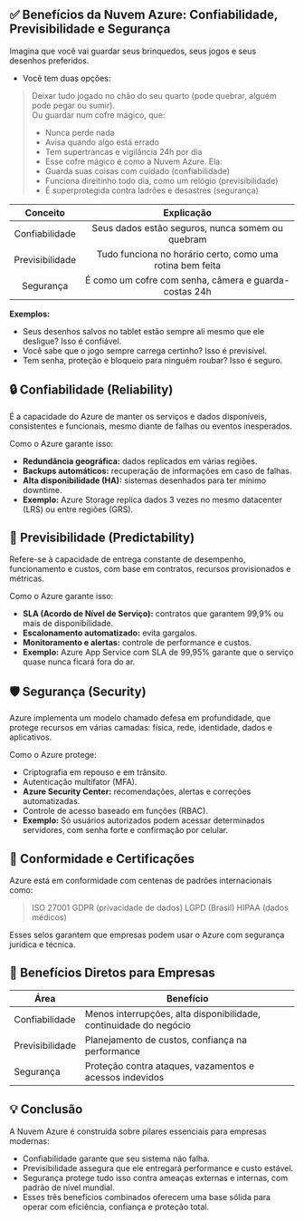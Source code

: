 ## ✅ **Benefícios da Nuvem Azure: Confiabilidade, Previsibilidade e Segurança**  

Imagina que você vai guardar seus brinquedos, seus jogos e seus desenhos preferidos.    
- Você tem duas opções:    
> Deixar tudo jogado no chão do seu quarto (pode quebrar, alguém pode pegar ou sumir).  
> Ou guardar num cofre mágico, que:  
> - Nunca perde nada  
> - Avisa quando algo está errado  
> - Tem supertrancas e vigilância 24h por dia  
> - Esse cofre mágico é como a Nuvem Azure. Ela:  
> - Guarda suas coisas com cuidado (confiabilidade)  
> - Funciona direitinho todo dia, como um relógio (previsibilidade)  
> - É superprotegida contra ladrões e desastres (segurança)  
  
|Conceito|Explicação|
|:---:|:---:|
|Confiabilidade|Seus dados estão seguros, nunca somem ou quebram|
|Previsibilidade|Tudo funciona no horário certo, como uma rotina bem feita|
|Segurança|É como um cofre com senha, câmera e guarda-costas 24h|  
  
**Exemplos:**  
  
- Seus desenhos salvos no tablet estão sempre ali mesmo que ele desligue? Isso é confiável.    
- Você sabe que o jogo sempre carrega certinho? Isso é previsível.  
- Tem senha, proteção e bloqueio para ninguém roubar? Isso é seguro.  
  
## 🔒 **Confiabilidade (Reliability)**  
  
É a capacidade do Azure de manter os serviços e dados disponíveis, consistentes e funcionais, mesmo diante de falhas ou eventos inesperados.  
  
Como o Azure garante isso:  
- **Redundância geográfica:** dados replicados em várias regiões.  
- **Backups automáticos:** recuperação de informações em caso de falhas.  
- **Alta disponibilidade (HA):** sistemas desenhados para ter mínimo downtime.  
- **Exemplo:** Azure Storage replica dados 3 vezes no mesmo datacenter (LRS) ou entre regiões (GRS).  
  
## 🧭 **Previsibilidade (Predictability)**  

Refere-se à capacidade de entrega constante de desempenho, funcionamento e custos, com base em contratos, recursos provisionados e métricas.

Como o Azure garante isso:
- **SLA (Acordo de Nível de Serviço):** contratos que garantem 99,9% ou mais de disponibilidade.
- **Escalonamento automatizado:** evita gargalos.
- **Monitoramento e alertas:** controle de performance e custos.
- **Exemplo:** Azure App Service com SLA de 99,95% garante que o serviço quase nunca ficará fora do ar.  

## 🛡️ **Segurança (Security)**

Azure implementa um modelo chamado defesa em profundidade, que protege recursos em várias camadas: física, rede, identidade, dados e aplicativos.  

Como o Azure protege:
- Criptografia em repouso e em trânsito.
- Autenticação multifator (MFA).
- **Azure Security Center:** recomendações, alertas e correções automatizadas.
- Controle de acesso baseado em funções (RBAC).
- **Exemplo:** Só usuários autorizados podem acessar determinados servidores, com senha forte e confirmação por celular.

## 🔐 **Conformidade e Certificações**  

Azure está em conformidade com centenas de padrões internacionais como:
> ISO 27001
> GDPR (privacidade de dados)
> LGPD (Brasil)
> HIPAA (dados médicos)  

Esses selos garantem que empresas podem usar o Azure com segurança jurídica e técnica.

## 🎯 **Benefícios Diretos para Empresas**  

|Área	            |Benefício                                                         |
|---|---|
|Confiabilidade	  |Menos interrupções, alta disponibilidade, continuidade do negócio |
|Previsibilidade	|Planejamento de custos, confiança na performance                  |
|Segurança	      |Proteção contra ataques, vazamentos e acessos indevidos           |

## 💡 **Conclusão**  

A Nuvem Azure é construída sobre pilares essenciais para empresas modernas:
- Confiabilidade garante que seu sistema não falha.
- Previsibilidade assegura que ele entregará performance e custo estável.
- Segurança protege tudo isso contra ameaças externas e internas, com padrão de nível mundial.
- Esses três benefícios combinados oferecem uma base sólida para operar com eficiência, confiança e proteção total.

